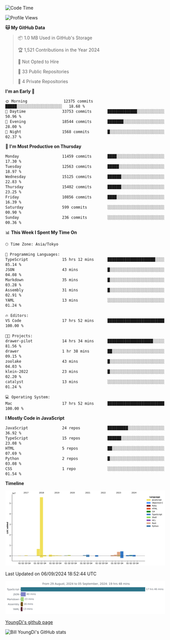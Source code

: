 <!--START_SECTION:waka-->
![Code Time](http://img.shields.io/badge/Code%20Time-928%20hrs%204%20mins-blue)

![Profile Views](http://img.shields.io/badge/Profile%20Views-0-blue)

**🐱 My GitHub Data** 

> 📦 1.0 MB Used in GitHub's Storage 
 > 
> 🏆 1,521 Contributions in the Year 2024
 > 
> 🚫 Not Opted to Hire
 > 
> 📜 33 Public Repositories 
 > 
> 🔑 4 Private Repositories 
 > 
**I'm an Early 🐤** 

```text
🌞 Morning                12375 commits       █████░░░░░░░░░░░░░░░░░░░░   18.68 % 
🌆 Daytime                33753 commits       █████████████░░░░░░░░░░░░   50.96 % 
🌃 Evening                18544 commits       ███████░░░░░░░░░░░░░░░░░░   28.00 % 
🌙 Night                  1568 commits        █░░░░░░░░░░░░░░░░░░░░░░░░   02.37 % 
```
📅 **I'm Most Productive on Thursday** 

```text
Monday                   11459 commits       ████░░░░░░░░░░░░░░░░░░░░░   17.30 % 
Tuesday                  12563 commits       █████░░░░░░░░░░░░░░░░░░░░   18.97 % 
Wednesday                15125 commits       ██████░░░░░░░░░░░░░░░░░░░   22.83 % 
Thursday                 15402 commits       ██████░░░░░░░░░░░░░░░░░░░   23.25 % 
Friday                   10856 commits       ████░░░░░░░░░░░░░░░░░░░░░   16.39 % 
Saturday                 599 commits         ░░░░░░░░░░░░░░░░░░░░░░░░░   00.90 % 
Sunday                   236 commits         ░░░░░░░░░░░░░░░░░░░░░░░░░   00.36 % 
```


📊 **This Week I Spent My Time On** 

```text
🕑︎ Time Zone: Asia/Tokyo

💬 Programming Languages: 
TypeScript               15 hrs 12 mins      █████████████████████░░░░   85.14 % 
JSON                     43 mins             █░░░░░░░░░░░░░░░░░░░░░░░░   04.08 % 
Markdown                 35 mins             █░░░░░░░░░░░░░░░░░░░░░░░░   03.28 % 
Assembly                 31 mins             █░░░░░░░░░░░░░░░░░░░░░░░░   02.91 % 
YAML                     13 mins             ░░░░░░░░░░░░░░░░░░░░░░░░░   01.24 % 

🔥 Editors: 
VS Code                  17 hrs 52 mins      █████████████████████████   100.00 % 

🐱‍💻 Projects: 
drawer-pilot             14 hrs 34 mins      ████████████████████░░░░░   81.56 % 
drawer                   1 hr 38 mins        ██░░░░░░░░░░░░░░░░░░░░░░░   09.15 % 
zoolake                  43 mins             █░░░░░░░░░░░░░░░░░░░░░░░░   04.03 % 
klein-2022               23 mins             █░░░░░░░░░░░░░░░░░░░░░░░░   02.20 % 
catalyst                 13 mins             ░░░░░░░░░░░░░░░░░░░░░░░░░   01.24 % 

💻 Operating System: 
Mac                      17 hrs 52 mins      █████████████████████████   100.00 % 
```

**I Mostly Code in JavaScript** 

```text
JavaScript               24 repos            █████████░░░░░░░░░░░░░░░░   36.92 % 
TypeScript               15 repos            ██████░░░░░░░░░░░░░░░░░░░   23.08 % 
HTML                     5 repos             ██░░░░░░░░░░░░░░░░░░░░░░░   07.69 % 
Python                   2 repos             █░░░░░░░░░░░░░░░░░░░░░░░░   03.08 % 
CSS                      1 repo              ░░░░░░░░░░░░░░░░░░░░░░░░░   01.54 % 
```



**Timeline**

![Lines of Code chart](https://raw.githubusercontent.com/Youngdi/Youngdi/master/assets/bar_graph.png)


 Last Updated on 06/09/2024 18:52:44 UTC
<!--END_SECTION:waka-->

![wakatime](./images/stat.svg)

[YoungDi's github page](https://youngdi.github.io)

![Bill YoungDi's GitHub stats](https://github-readme-stats.vercel.app/api?username=youngdi&count_private=true&show_icons=true)
